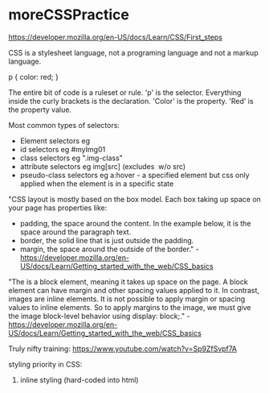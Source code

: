 # moreCSSPractice

https://developer.mozilla.org/en-US/docs/Learn/CSS/First_steps

CSS is a stylesheet language, not a programing language and not a markup language.

p {
color: red;
}

The entire bit of code is a ruleset or rule. 'p' is the selector. Everything inside the curly brackets is the declaration. 'Color' is the property. 'Red' is the property value.

Most common types of selectors:

- Element selectors eg <div>
- id selectors eg #myImg01
- class selectors eg ".img-class"
- attribute selectors eg img[src] (excludes <img> w/o src)
- pseudo-class selectors eg a:hover - a specified element but css only applied when the element is in a specific state

"CSS layout is mostly based on the box model. Each box taking up space on your page has properties like:

- padding, the space around the content. In the example below, it is the space around the paragraph text.
- border, the solid line that is just outside the padding.
- margin, the space around the outside of the border." -https://developer.mozilla.org/en-US/docs/Learn/Getting_started_with_the_web/CSS_basics

"The <body> is a block element, meaning it takes up space on the page. A block element can have margin and other spacing values applied to it. In contrast, images are inline elements. It is not possible to apply margin or spacing values to inline elements. So to apply margins to the image, we must give the image block-level behavior using display: block;." -https://developer.mozilla.org/en-US/docs/Learn/Getting_started_with_the_web/CSS_basics

Truly nifty training: https://www.youtube.com/watch?v=Sp9ZfSvpf7A

styling priority in CSS:

1. inline styling (hard-coded into html)
